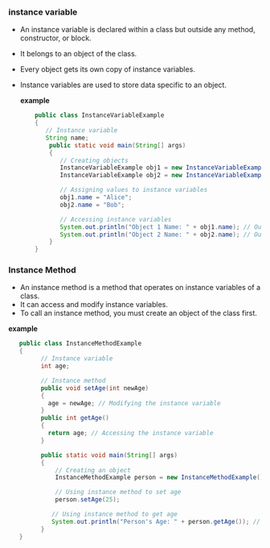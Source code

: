 ### instance variable
- An instance variable is declared within a class but outside any method, constructor, or block.
- It belongs to an object of the class.
- Every object gets its own copy of instance variables.
- Instance variables are used to store data specific to an object.

  **example**
  ```java
      public class InstanceVariableExample
      {
         // Instance variable
         String name;
          public static void main(String[] args)
          {
             // Creating objects
             InstanceVariableExample obj1 = new InstanceVariableExample();
             InstanceVariableExample obj2 = new InstanceVariableExample();

             // Assigning values to instance variables
             obj1.name = "Alice";
             obj2.name = "Bob";

             // Accessing instance variables
             System.out.println("Object 1 Name: " + obj1.name); // Output: Alice
             System.out.println("Object 2 Name: " + obj2.name); // Output: Bob
          }
      }
  
### Instance Method
- An instance method is a method that operates on instance variables of a class.
- It can access and modify instance variables.
- To call an instance method, you must create an object of the class first.

**example**
  ```java
     public class InstanceMethodExample
     {
           // Instance variable
           int age;

           // Instance method
           public void setAge(int newAge)
           {
             age = newAge; // Modifying the instance variable
           }
           public int getAge()
           {
             return age; // Accessing the instance variable
           }

           public static void main(String[] args)
           {
               // Creating an object
               InstanceMethodExample person = new InstanceMethodExample();

               // Using instance method to set age
               person.setAge(25);

              // Using instance method to get age
              System.out.println("Person's Age: " + person.getAge()); // Output: 25
           }
     }
```
